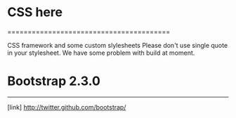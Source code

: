 # CSS here
========================================

CSS framework and some custom slylesheets
Please don't use single quote in your stylesheet. We have some problem with build at moment.

# Bootstrap 2.3.0
----------------------------------------

[link] http://twitter.github.com/bootstrap/
